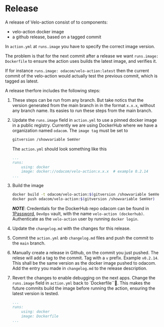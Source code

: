 # Release

A release of Velo-action consist of to components:
- velo-action docker image
- a github release, based on a tagged commit

In `action.yml` at `runs.image` you have to specify the correct image version.

The problem is that for the next commit after a release we want  `runs.image: Dockerfile` to ensure the action uses builds the latest image, and verifies it.

If for instance `runs.image: odacom/velo-action:latest` then the current commit of the velo-action would actually test the previous commit, which is tagged as latest.

A release therfore includes the following steps:


1. These steps can be run from any branch. But take notics that the version generated from the main branch in in the format `x.x.x`, without any branch name. 
   Its easies to run these steps from the main branch. 

1. Update the `runs.image` field in `action.yml` to use a pinned docker image in a public registry. Currently we are using DockerHub where we have a organization named `odacom`. 
   The `image tag` must be set to
   
   ```bash
   gitversion /showvariable SemVer
   ```

   The `action.yml` should look something like this

    ```yaml
    ...
    runs:
        using: docker
        image: docker://odacom/velo-action:x.x.x  # example 0.2.14
    ...
    ```

1. Build the image

    ```bash
    docker build -t odacom/velo-action:$(gitversion /showvariable SemVer) .
    docker push odacom/velo-action:$(gitversion /showvariable SemVer)
    ```

    ***NOTE***: Credentials for the DockerHub repo odacom can be found in [1Password](https://tienda.1password.com/signin), `DevOps` vault, with the name `velo-action (dockerhub)`. 
    Authenticate as the `velo-action` user by running `docker login`.

1. Update the `changelog.md` with the changes for this release.

1. Commit the `action.yml` anb `changelog.md` files and push the commit to the `main` branch.

7. Manually create a release in Github, on the commit you just pushed.
   The relese will add a tag to the commit.
   Tag with a `v` prefix. Example `v0.2.14`. This shall be the same version as the docker image pushed to odacom.
   Add the entry you made in `changelog.md` to the release description.

8. Revert the changes to enable debugging on the next apps.
   Change the `runs.image` field in `action.yml` back to `Dockerfile``.
   This makes the future commits build the image before running the action, ensuring the latest version is tested.

    ```yaml
    ...
    runs:
        using: docker
        image: Dockerfile
    ...
    ```

